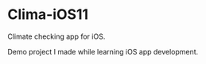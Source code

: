 # Clima-iOS11

Climate checking app for iOS.

Demo project I made while learning iOS app development.
